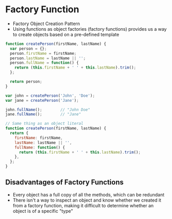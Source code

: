 # Factory Function
- Factory Object Creation Pattern
- Using functions as object factories (factory functions) provides us a way to create objects based on a pre-defined template
```javascript
function createPerson(firstName, lastName) {
  var person = {};
  person.firstName = firstName;
  person.lastName = lastName || '';
  person.fullName = function() {
    return (this.firstName + ' ' + this.lastName).trim();
  };

  return person;
}

var john = createPerson('John', 'Doe');
var jane = createPerson('Jane');

john.fullName();        // "John Doe"
jane.fullName();        // "Jane"

// Same thing as an object literal
function createPerson(firstName, lastName) {
  return {
    firstName: firstName,
    lastName: lastName || '',
    fullName: function() {
      return (this.firstName + ' ' + this.lastName).trim();
    },
  };
}
```

## Disadvantages of Factory Functions
- Every object has a full copy of all the methods, which can be redundant
- There isn't a way to inspect an object and know whether we created it from a factory function, making it difficult to determine whether an object is of a specific "type"
